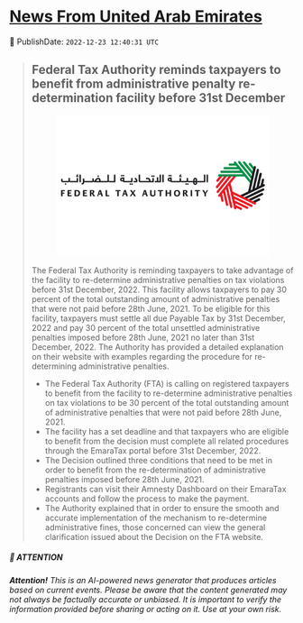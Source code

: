 [News From United Arab Emirates](https://github.com/UAE-Camel/News)
==========


📆 PublishDate: `2022-12-23 12:40:31 UTC`


> ## Federal Tax Authority reminds taxpayers to benefit from administrative penalty re-determination facility before 31st December
> <p align="center"><img height="250" src="https://github.com/UAE-Camel/News/raw/main/images/1395303113619.jpg"></p
> 
> The Federal Tax Authority is reminding taxpayers to take advantage of the facility to re-determine administrative penalties on tax violations before 31st December, 2022. This facility allows taxpayers to pay 30 percent of the total outstanding amount of administrative penalties that were not paid before 28th June, 2021. To be eligible for this facility, taxpayers must settle all due Payable Tax by 31st December, 2022 and pay 30 percent of the total unsettled administrative penalties imposed before 28th June, 2021 no later than 31st December, 2022. The Authority has provided a detailed explanation on their website with examples regarding the procedure for re-determining administrative penalties.
> 
> - The Federal Tax Authority (FTA) is calling on registered taxpayers to benefit from the facility to re-determine administrative penalties on tax violations to be 30 percent of the total outstanding amount of administrative penalties that were not paid before 28th June, 2021.
> - The facility has a set deadline and that taxpayers who are eligible to benefit from the decision must complete all related procedures through the EmaraTax portal before 31st December, 2022.
> - The Decision outlined three conditions that need to be met in order to benefit from the re-determination of administrative penalties imposed before 28th June, 2021.
> - Registrants can visit their Amnesty Dashboard on their EmaraTax accounts and follow the process to make the payment.
> - The Authority explained that in order to ensure the smooth and accurate implementation of the mechanism to re-determine administrative fines, those concerned can view the general clarification issued about the Decision on the FTA website.


##### 📝 ATTENTION

###### **Attention!** This is an AI-powered news generator that produces articles based on current events. Please be aware that the content generated may not always be factually accurate or unbiased. It is important to verify the information provided before sharing or acting on it. Use at your own risk.
